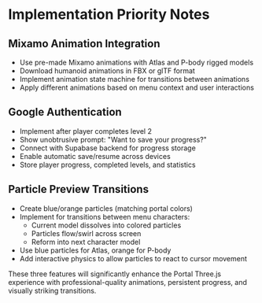 # Implementation Priority Notes

## Mixamo Animation Integration
- Use pre-made Mixamo animations with Atlas and P-body rigged models
- Download humanoid animations in FBX or glTF format
- Implement animation state machine for transitions between animations
- Apply different animations based on menu context and user interactions

## Google Authentication
- Implement after player completes level 2
- Show unobtrusive prompt: "Want to save your progress?"
- Connect with Supabase backend for progress storage
- Enable automatic save/resume across devices
- Store player progress, completed levels, and statistics

## Particle Preview Transitions
- Create blue/orange particles (matching portal colors)
- Implement for transitions between menu characters:
  - Current model dissolves into colored particles
  - Particles flow/swirl across screen
  - Reform into next character model
- Use blue particles for Atlas, orange for P-body
- Add interactive physics to allow particles to react to cursor movement

These three features will significantly enhance the Portal Three.js experience with professional-quality animations, persistent progress, and visually striking transitions.​​​​​​​​​​​​​​​​